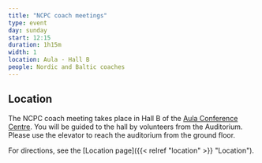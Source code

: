 ```yaml
---
title: "NCPC coach meetings"
type: event
day: sunday
start: 12:15
duration: 1h15m
width: 1
location: Aula - Hall B
people: Nordic and Baltic coaches
---
```

## Location
The NCPC coach meeting takes place in Hall B of the [Aula Conference Centre](https://iamap.tudelft.nl/en/poi/aula-conference-center/).
You will be guided to the hall by volunteers from the Auditorium.
Please use the elevator to reach the auditorium from the ground floor.

For directions, see the [Location page]({{< relref "location" >}} "Location").

